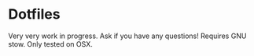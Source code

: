 # Dotfiles

Very very work in progress. Ask if you have any questions! Requires GNU stow. Only tested on OSX.
